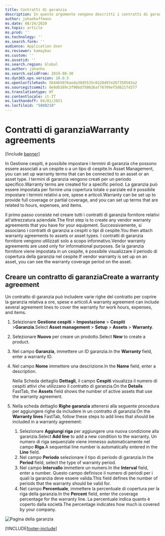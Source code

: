 ```yaml
---
title: Contratti di garanzia
description: In questo argomento vengono descritti i contratti di garanzia in Gestione cespiti.
author: johanhoffmann
ms.date: 08/24/2020
ms.topic: article
ms.prod: ''
ms.technology: ''
ms.search.form: ''
audience: Application User
ms.reviewer: kamaybac
ms.custom: ''
ms.assetid: ''
ms.search.region: Global
ms.author: johanho
ms.search.validFrom: 2019-08-30
ms.dyn365.ops.version: 10.0.5
ms.openlocfilehash: 5644b5076aeda30d5535c0128497e267359583a2
ms.sourcegitcommit: 0e8db169c3f90bd750826af76709ef5d621fd377
ms.translationtype: HT
ms.contentlocale: it-IT
ms.lasthandoff: 04/01/2021
ms.locfileid: "5808210"
---
```

# <a name="warranty-agreements"></a><span data-ttu-id="1071a-103">Contratti di garanzia</span><span class="sxs-lookup"><span data-stu-id="1071a-103">Warranty agreements</span></span>

[!include [banner](../../includes/banner.md)]

 


<span data-ttu-id="1071a-104">In Gestione cespiti, è possibile impostare i termini di garanzia che possono essere associati a un cespite o a un tipo di cespite.</span><span class="sxs-lookup"><span data-stu-id="1071a-104">In Asset Management, you can set up warranty terms that can be connected to an asset or an asset type.</span></span> <span data-ttu-id="1071a-105">I termini di garanzia vengono creati per un periodo specifico.</span><span class="sxs-lookup"><span data-stu-id="1071a-105">Warranty terms are created for a specific period.</span></span> <span data-ttu-id="1071a-106">La garanzia può essere impostata per fornire una copertura totale o parziale ed è possibile impostare i termini relativi a ore, spese e articoli.</span><span class="sxs-lookup"><span data-stu-id="1071a-106">Warranty can be set up to provide full coverage or partial coverage, and you can set up terms that are related to hours, expenses, and items.</span></span>

<span data-ttu-id="1071a-107">Il primo passo consiste nel creare tutti i contratti di garanzia fornitore relativi all'attrezzatura aziendale.</span><span class="sxs-lookup"><span data-stu-id="1071a-107">The first step is to create any vendor warranty agreements that you have for your equipment.</span></span> <span data-ttu-id="1071a-108">Successivamente, si associano i contratti di garanzia a cespiti o tipi di cespite.</span><span class="sxs-lookup"><span data-stu-id="1071a-108">You then attach warranty agreements to assets or asset types.</span></span> <span data-ttu-id="1071a-109">I contratti di garanzia fornitore vengono utilizzati solo a scopo informativo.</span><span class="sxs-lookup"><span data-stu-id="1071a-109">Vendor warranty agreements are used only for informational purposes.</span></span> <span data-ttu-id="1071a-110">Se la garanzia fornitore viene impostata in un cespite, è possibile visualizzare il periodo di copertura della garanzia nel cespite.</span><span class="sxs-lookup"><span data-stu-id="1071a-110">If vendor warranty is set up on an asset, you can see the warranty coverage period on the asset.</span></span>

## <a name="create-a-warranty-agreement"></a><span data-ttu-id="1071a-111">Creare un contratto di garanzia</span><span class="sxs-lookup"><span data-stu-id="1071a-111">Create a warranty agreement</span></span>

<span data-ttu-id="1071a-112">Un contratto di garanzia può includere varie righe del contratto per coprire la garanzia relativa a ore, spese e articoli.</span><span class="sxs-lookup"><span data-stu-id="1071a-112">A warranty agreement can include several agreement lines to cover the warranty for work hours, expenses, and items.</span></span>

1. <span data-ttu-id="1071a-113">Selezionare **Gestione cespiti** \> **Impostazione** \> **Cespiti** \>**Garanzia**.</span><span class="sxs-lookup"><span data-stu-id="1071a-113">Select **Asset management** \> **Setup** \> **Assets** \> **Warranty**.</span></span>
2. <span data-ttu-id="1071a-114">Selezionare **Nuovo** per creare un prodotto.</span><span class="sxs-lookup"><span data-stu-id="1071a-114">Select **New** to create a product.</span></span>
3. <span data-ttu-id="1071a-115">Nel campo **Garanzia**, immettere un ID garanzia.</span><span class="sxs-lookup"><span data-stu-id="1071a-115">In the **Warranty** field, enter a warranty ID.</span></span> 
4. <span data-ttu-id="1071a-116">Nel campo **Nome** immettere una descrizione.</span><span class="sxs-lookup"><span data-stu-id="1071a-116">In the **Name** field, enter a description.</span></span>

    <span data-ttu-id="1071a-117">Nella Scheda dettaglio **Dettagli**, il campo **Cespiti** visualizza il numero di cespiti attivi che utilizzano il contratto di garanzia.</span><span class="sxs-lookup"><span data-stu-id="1071a-117">On the **Details** FastTab, the **Assets** field shows the number of active assets that use the warranty agreement.</span></span>

5. <span data-ttu-id="1071a-118">Nella scheda dettaglio **Righe garanzia** attenersi alla seguente procedura per aggiungere righe da includere in un contratto di garanzia:</span><span class="sxs-lookup"><span data-stu-id="1071a-118">On the **Warranty lines** FastTab, follow these steps to add lines that should be included in a warranty agreement:</span></span>

    1. <span data-ttu-id="1071a-119">Selezionare **Aggiungi riga** per aggiungere una nuova condizione alla garanzia.</span><span class="sxs-lookup"><span data-stu-id="1071a-119">Select **Add line** to add a new condition to the warranty.</span></span> <span data-ttu-id="1071a-120">Un numero di riga sequenziale viene immesso automaticamente nel campo **Riga**.</span><span class="sxs-lookup"><span data-stu-id="1071a-120">A sequential line number is automatically entered in the **Line** field.</span></span>
    2. <span data-ttu-id="1071a-121">Nel campo **Periodo** selezionare il tipo di periodo di garanzia.</span><span class="sxs-lookup"><span data-stu-id="1071a-121">In the **Period** field, select the type of warranty period.</span></span>
    3. <span data-ttu-id="1071a-122">Nel campo **Intervallo** immettere un numero.</span><span class="sxs-lookup"><span data-stu-id="1071a-122">In the **Interval** field, enter a number.</span></span> <span data-ttu-id="1071a-123">Questo campo definisce il numero di periodi per i quali la garanzia deve essere valida.</span><span class="sxs-lookup"><span data-stu-id="1071a-123">This field defines the number of periods that the warranty should be valid for.</span></span>
    4. <span data-ttu-id="1071a-124">Nel campo **Percentuale**, immettere la percentuale di copertura per la riga della garanzia.</span><span class="sxs-lookup"><span data-stu-id="1071a-124">In the **Percent** field, enter the coverage percentage for the warranty line.</span></span> <span data-ttu-id="1071a-125">La percentuale indica quanto è coperto dalla società.</span><span class="sxs-lookup"><span data-stu-id="1071a-125">The percentage indicates how much is covered by your company.</span></span>

![Pagina della garanzia](media/01-warranty.png)


[!INCLUDE[footer-include](../../../includes/footer-banner.md)]